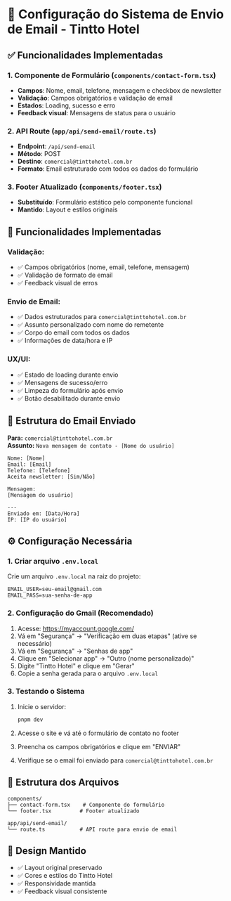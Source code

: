 # 📧 Configuração do Sistema de Envio de Email - Tintto Hotel

## ✅ Funcionalidades Implementadas

### 1. Componente de Formulário (`components/contact-form.tsx`)
- **Campos**: Nome, email, telefone, mensagem e checkbox de newsletter
- **Validação**: Campos obrigatórios e validação de email
- **Estados**: Loading, sucesso e erro
- **Feedback visual**: Mensagens de status para o usuário

### 2. API Route (`app/api/send-email/route.ts`)
- **Endpoint**: `/api/send-email`
- **Método**: POST
- **Destino**: `comercial@tinttohotel.com.br`
- **Formato**: Email estruturado com todos os dados do formulário

### 3. Footer Atualizado (`components/footer.tsx`)
- **Substituído**: Formulário estático pelo componente funcional
- **Mantido**: Layout e estilos originais

## 🔧 Funcionalidades Implementadas

### Validação:
- ✅ Campos obrigatórios (nome, email, telefone, mensagem)
- ✅ Validação de formato de email
- ✅ Feedback visual de erros

### Envio de Email:
- ✅ Dados estruturados para `comercial@tinttohotel.com.br`
- ✅ Assunto personalizado com nome do remetente
- ✅ Corpo do email com todos os dados
- ✅ Informações de data/hora e IP

### UX/UI:
- ✅ Estado de loading durante envio
- ✅ Mensagens de sucesso/erro
- ✅ Limpeza do formulário após envio
- ✅ Botão desabilitado durante envio

## 📧 Estrutura do Email Enviado

**Para:** `comercial@tinttohotel.com.br`  
**Assunto:** `Nova mensagem de contato - [Nome do usuário]`

```
Nome: [Nome]
Email: [Email]
Telefone: [Telefone]
Aceita newsletter: [Sim/Não]

Mensagem:
[Mensagem do usuário]

---
Enviado em: [Data/Hora]
IP: [IP do usuário]
```

## ⚙️ Configuração Necessária

### 1. Criar arquivo `.env.local`

Crie um arquivo `.env.local` na raiz do projeto:

```env
EMAIL_USER=seu-email@gmail.com
EMAIL_PASS=sua-senha-de-app
```

### 2. Configuração do Gmail (Recomendado)

1. Acesse: https://myaccount.google.com/
2. Vá em "Segurança" → "Verificação em duas etapas" (ative se necessário)
3. Vá em "Segurança" → "Senhas de app"
4. Clique em "Selecionar app" → "Outro (nome personalizado)"
5. Digite "Tintto Hotel" e clique em "Gerar"
6. Copie a senha gerada para o arquivo `.env.local`

### 3. Testando o Sistema

1. Inicie o servidor:
   ```bash
   pnpm dev
   ```

2. Acesse o site e vá até o formulário de contato no footer

3. Preencha os campos obrigatórios e clique em "ENVIAR"

4. Verifique se o email foi enviado para `comercial@tinttohotel.com.br`

## 📁 Estrutura dos Arquivos

```
components/
├── contact-form.tsx    # Componente do formulário
└── footer.tsx         # Footer atualizado

app/api/send-email/
└── route.ts           # API route para envio de email
```

## 🎨 Design Mantido

- ✅ Layout original preservado
- ✅ Cores e estilos do Tintto Hotel
- ✅ Responsividade mantida
- ✅ Feedback visual consistente
